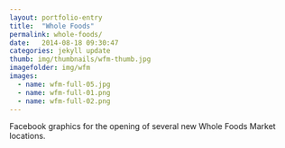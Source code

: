 ```yaml
---
layout: portfolio-entry
title:  "Whole Foods"
permalink: whole-foods/
date:   2014-08-18 09:30:47
categories: jekyll update
thumb: img/thumbnails/wfm-thumb.jpg
imagefolder: img/wfm
images:
  - name: wfm-full-05.jpg
  - name: wfm-full-01.png
  - name: wfm-full-02.png
---
```


Facebook graphics for the opening of several new Whole Foods Market locations.


[jekyll-gh]: https://github.com/jekyll/jekyll
[jekyll]:    http://jekyllrb.com

